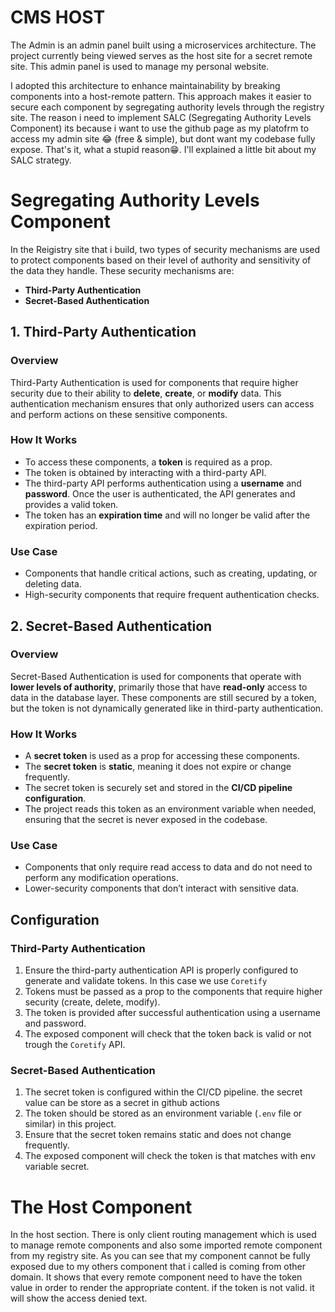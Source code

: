 # CMS HOST
The Admin is an admin panel built using a microservices architecture. The project currently being viewed serves as the host site for a secret remote site. This admin panel is used to manage my personal website.

I adopted this architecture to enhance maintainability by breaking components into a host-remote pattern. This approach makes it easier to secure each component by segregating authority levels through the registry site.
The reason i need to implement SALC (Segregating Authority Levels Component) its because i want to use the github page as my platofrm to access my admin site 😂 (free & simple), but dont want my codebase fully expose. That's it, what a stupid reason😁. I'll explained a little bit about my SALC strategy.

# Segregating Authority Levels Component

In the Reigistry site that i build, two types of security mechanisms are used to protect components based on their level of authority and sensitivity of the data they handle. These security mechanisms are:

- **Third-Party Authentication**
- **Secret-Based Authentication**

## 1. Third-Party Authentication

### Overview

Third-Party Authentication is used for components that require higher security due to their ability to **delete**, **create**, or **modify** data. This authentication mechanism ensures that only authorized users can access and perform actions on these sensitive components.

### How It Works

- To access these components, a **token** is required as a prop.
- The token is obtained by interacting with a third-party API.
- The third-party API performs authentication using a **username** and **password**. Once the user is authenticated, the API generates and provides a valid token.
- The token has an **expiration time** and will no longer be valid after the expiration period.

### Use Case

- Components that handle critical actions, such as creating, updating, or deleting data.
- High-security components that require frequent authentication checks.

## 2. Secret-Based Authentication

### Overview

Secret-Based Authentication is used for components that operate with **lower levels of authority**, primarily those that have **read-only** access to data in the database layer. These components are still secured by a token, but the token is not dynamically generated like in third-party authentication.

### How It Works

- A **secret token** is used as a prop for accessing these components.
- The **secret token** is **static**, meaning it does not expire or change frequently.
- The secret token is securely set and stored in the **CI/CD pipeline configuration**.
- The project reads this token as an environment variable when needed, ensuring that the secret is never exposed in the codebase.

### Use Case

- Components that only require read access to data and do not need to perform any modification operations.
- Lower-security components that don’t interact with sensitive data.

## Configuration

### Third-Party Authentication

1. Ensure the third-party authentication API is properly configured to generate and validate tokens. In this case we use `Coretify`
2. Tokens must be passed as a prop to the components that require higher security (create, delete, modify).
3. The token is provided after successful authentication using a username and password.
4. The exposed component will check that the token back is valid or not trough the `Coretify` API.

### Secret-Based Authentication

1. The secret token is configured within the CI/CD pipeline. the secret value can be store as a secret in github actions
2. The token should be stored as an environment variable (`.env` file or similar) in this project.
3. Ensure that the secret token remains static and does not change frequently.
4. The exposed component will check the token is that matches with env variable secret.

# The Host Component
In the host section. There is only client routing management which is used to manage remote components and also some imported remote component from my registry site.
As you can see that my component cannot be fully exposed due to my others component that i called is coming from other domain. It shows that every remote component need to have the token value
in order to render the appropriate content. if the token is not valid. it will show the access denied text.